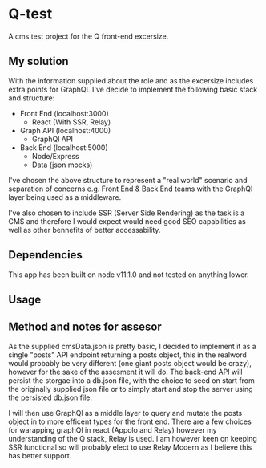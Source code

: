 # Q-test
A cms test project for the Q front-end excersize.

## My solution
With the information supplied about the role and as the excersize includes extra points for GraphQL I've decide to implement the following basic stack and structure:

* Front End  (localhost:3000)
    * React (With SSR, Relay)
* Graph API (localhost:4000)
    * GraphQl API 
* Back End (localhost:5000)
    * Node/Express
    * Data (json mocks)

I've chosen the above structure to represent a "real world" scenario and separation of concerns e.g. Front End & Back End teams with the GraphQl layer being used as a middleware.

I've also chosen to include SSR (Server Side Rendering) as the task is a CMS and therefore I would expect would need good SEO capabilities as well as other bennefits of better accessability. 


## Dependencies

This app has been built on node v11.1.0 and not tested on anything lower.

## Usage



## Method and notes for assesor

As the supplied cmsData.json is pretty basic, I decided to implement it as a single "posts" API endpoint returning a posts object, this in the realword would probably be very different (one giant posts object would be crazy), however for the sake of the assesment it will do. The back-end API will persist the storgae into a db.json file, with the choice to seed on start from the originally supplied json file or to simply start and stop the server using the persisted db.json file.

I will then use GraphQl as a middle layer to query and mutate the posts object in to more efficent types for the front end. There are a few choices for warapping graphQl in react (Appolo and Relay) however my understanding of the Q stack, Relay is used. I am however keen on keeping SSR functional so will probably elect to use Relay Modern as I believe this has better support.






